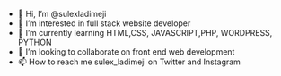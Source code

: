 - 👋 Hi, I’m @sulexladimeji
- 👀 I’m interested in full stack website developer
- 🌱 I’m currently learning HTML,CSS, JAVASCRIPT,PHP, WORDPRESS, PYTHON
- 💞️ I’m looking to collaborate on front end web development
- 📫 How to reach me sulex_ladimeji on Twitter and Instagram

<!---
sulexladimeji/sulexladimeji is a ✨ special ✨ repository because its `README.md` (this file) appears on your GitHub profile.
You can click the Preview link to take a look at your changes.
--->
